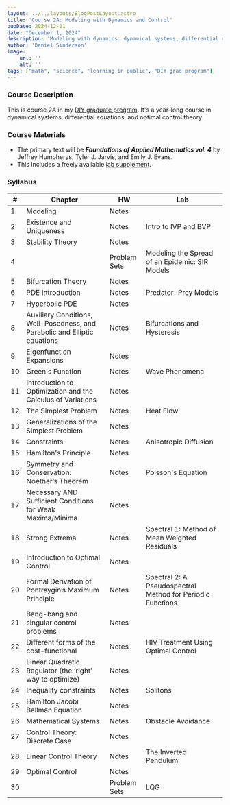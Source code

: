 ```yaml
---
layout: ../../layouts/BlogPostLayout.astro
title: 'Course 2A: Modeling with Dynamics and Control'
pubDate: 2024-12-01
date: "December 1, 2024"
description: 'Modeling with dynamics: dynamical systems, differential equations, and optimal control theory'
author: 'Daniel Sinderson'
image:
    url: ''
    alt: ''
tags: ["math", "science", "learning in public", "DIY grad program"]
---
```





### Course Description
This is course 2A in my [DIY graduate program](/posts/DIYphd-1).
It's a year-long course in dynamical systems, differential equations, and optimal control theory.

### Course Materials
- The primary text will be ***Foundations of Applied Mathematics vol. 4*** by Jeffrey Humpherys, Tyler J. Jarvis, and Emily J. Evans. 
- This includes a freely available [lab supplement](/FAM_lab_supplement_Volume4.pdf).

### Syllabus
| # | Chapter                                                                       | HW  | Lab                                                        |
| ---- | ----------------------------------------------------------------------------- | --------- | ---------------------------------------------------------- |
| 1    | Modeling                                                                      | Notes     |                                                            |
| 2    | Existence and Uniqueness                                                      | Notes     | Intro to IVP and BVP                                       |
| 3    | Stability Theory                                                              | Notes     |                                                            |
| 4    |                                                                               | Problem Sets | Modeling the Spread of an Epidemic: SIR Models             |
| 5    | Bifurcation Theory                                                            | Notes     |                                                            |
| 6    | PDE Introduction                                                              | Notes     | Predator-Prey Models                                       |
| 7    | Hyperbolic PDE                                                                | Notes     |                                                            |
| 8    | Auxiliary Conditions, Well-Posedness, and Parabolic and Elliptic<br>equations | Notes     | Bifurcations and Hysteresis                                |
| 9    | Eigenfunction Expansions                                                      | Notes     |                                                            |
| 10   | Green's Function                                                              | Notes     | Wave Phenomena                                             |
| 11   | Introduction to Optimization and the Calculus of Variations                   | Notes     |                                                            |
| 12   | The Simplest Problem                                                          | Notes     | Heat Flow                                                  |
| 13   | Generalizations of the Simplest Problem                                       | Notes     |                                                            |
| 14   | Constraints                                                                   | Notes     | Anisotropic Diffusion                                      |
| 15   | Hamilton's Principle                                                          | Notes     |                                                            |
| 16   | Symmetry and Conservation: Noether’s Theorem                                  | Notes     | Poisson's Equation                                         |
| 17   | Necessary AND Sufficient Conditions for Weak Maxima/Minima                    | Notes     |                                                            |
| 18   | Strong Extrema                                                                | Notes     | Spectral 1: Method of Mean Weighted Residuals              |
| 19   | Introduction to Optimal Control                                               | Notes     |                                                            |
| 20   | Formal Derivation of Pontraygin’s Maximum Principle                           | Notes     | Spectral 2: A Pseudospectral Method for Periodic Functions |
| 21   | Bang-bang and singular control problems                                       | Notes     |                                                            |
| 22   | Different forms of the cost-functional                                        | Notes     | HIV Treatment Using Optimal Control                        |
| 23   | Linear Quadratic Regulator (the ‘right’ way to optimize)                      | Notes     |                                                            |
| 24   | Inequality constraints                                                        | Notes     | Solitons                                                   |
| 25   | Hamilton Jacobi Bellman Equation                                              | Notes     |                                                            |
| 26   | Mathematical Systems                                                          | Notes     | Obstacle Avoidance                                         |
| 27   | Control Theory: Discrete Case                                                 | Notes     |                                                            |
| 28   | Linear Control Theory                                                         | Notes     | The Inverted Pendulum                                      |
| 29   | Optimal Control                                                               | Notes     |                                                            |
| 30   |                                                                               | Problem Sets | LQG                                                        |